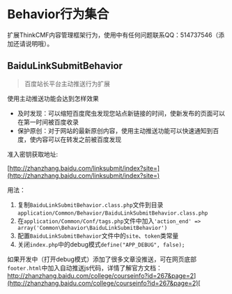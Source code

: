 # Behavior行为集合

扩展ThinkCMF内容管理框架行为，使用中有任何问题联系QQ：514737546（添加还请说明哦）。

## BaiduLinkSubmitBehavior

> 百度站长平台主动推送行为扩展

使用主动推送功能会达到怎样效果

- 及时发现：可以缩短百度爬虫发现您站点新链接的时间，使新发布的页面可以在第一时间被百度收录
- 保护原创：对于网站的最新原创内容，使用主动推送功能可以快速通知到百度，使内容可以在转发之前被百度发现

准入密钥获取地址: 

[http://zhanzhang.baidu.com/linksubmit/index?site=](http://zhanzhang.baidu.com/linksubmit/index?site=)

用法：

1. 复制`BaiduLinkSubmitBehavior.class.php`文件到目录`application/Common/Behavior/BaiduLinkSubmitBehavior.class.php`
1. 在`application/Common/Conf/tags.php`文件中加入`'action_end' => array('Common\Behavior\BaiduLinkSubmitBehavior')`
1. 配置`BaiduLinkSubmitBehavior`文件中的`site`、`token`类常量
1. 关闭`index.php`中的debug模式`define("APP_DEBUG", false);`

如果开发中（打开debug模式）添加了很多文章没推送，可在网页底部`footer.html`中加入自动推送js代码，详情了解官方文档：http://zhanzhang.baidu.com/college/courseinfo?id=267&page=2](http://zhanzhang.baidu.com/college/courseinfo?id=267&page=2)[

